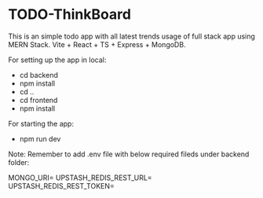 # TODO-ThinkBoard
This is an simple todo app with all latest trends usage of full stack app using MERN Stack. Vite + React + TS + Express + MongoDB.


For setting up the app in local:
- cd backend
- npm install
- cd ..
- cd frontend
- npm install

For starting the app:
- npm run dev

Note: Remember to add .env file with below required fileds under backend folder:

MONGO_URI=
UPSTASH_REDIS_REST_URL=
UPSTASH_REDIS_REST_TOKEN=


